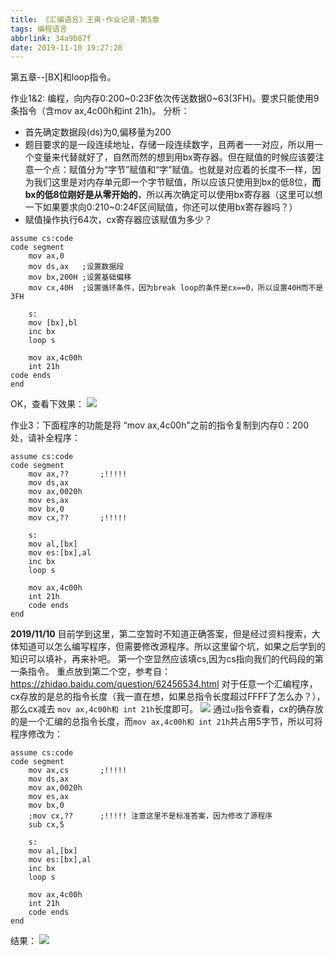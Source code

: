 ```yaml
---
title: 《汇编语言》王爽-作业记录-第5章
tags: 编程语言
abbrlink: 34a9b87f
date: 2019-11-10 19:27:28
---
```

第五章--[BX]和loop指令。

作业1&2: 编程，向内存0:200\~0:23F依次传送数据0\~63(3FH)。要求只能使用9条指令（含mov ax,4c00h和int 21h)。
分析：
<!-- more -->
- 首先确定数据段(ds)为0,偏移量为200
- 题目要求的是一段连续地址，存储一段连续数字，且两者一一对应，所以用一个变量来代替就好了，自然而然的想到用bx寄存器。但在赋值的时候应该要注意一个点：赋值分为“字节”赋值和“字”赋值。也就是对应着的长度不一样，因为我们这里是对内存单元即一个字节赋值，所以应该只使用到bx的低8位，**而bx的低8位刚好是从零开始的**，所以再次确定可以使用bx寄存器（这里可以想一下如果要求向0:210\~0:24F区间赋值，你还可以使用bx寄存器吗？）
- 赋值操作执行64次，cx寄存器应该赋值为多少？
```
assume cs:code
code segment
	mov ax,0
	mov ds,ax	;设置数据段
	mov bx,200H	;设置基础偏移
	mov cx,40H  ;设置循环条件，因为break loop的条件是cx==0，所以设置40H而不是3FH
	
	s:	
	mov [bx],bl
	inc bx
	loop s

	mov ax,4c00h
	int 21h
code ends
end
```
OK，查看下效果：
![](https://pic.superbed.cn/item/5dc7f6168e0e2e3ee9032081.jpg)

作业3：下面程序的功能是将 “mov ax,4c00h"之前的指令复制到内存0：200处，请补全程序：
```
assume cs:code
code segment
	mov ax,?? 		;!!!!!
	mov ds,ax	
	mov ax,0020h
	mov es,ax
	mov bx,0
	mov cx,??		;!!!!!

	s: 
	mov al,[bx]
	mov es:[bx],al
	inc bx
	loop s

	mov ax,4c00h
	int 21h
	code ends
end
```
**2019/11/10** 目前学到这里，第二空暂时不知道正确答案，但是经过资料搜索，大体知道可以怎么编写程序，但需要修改源程序。所以这里留个坑，如果之后学到的知识可以填补，再来补吧。
第一个空显然应该填cs,因为cs指向我们的代码段的第一条指令。
重点放到第二个空，参考自：https://zhidao.baidu.com/question/62456534.html
对于任意一个汇编程序，cx存放的是总的指令长度（我一直在想，如果总指令长度超过FFFF了怎么办？），那么cx减去	`mov ax,4c00h和 int 21h`长度即可。
![](https://pic.superbed.cn/item/5dc7faf68e0e2e3ee90451d8.jpg)
通过`u`指令查看，cx的确存放的是一个汇编的总指令长度，而`mov ax,4c00h和 int 21h`共占用5字节，所以可将程序修改为：

```
assume cs:code
code segment
	mov ax,cs 		;!!!!!
	mov ds,ax	
	mov ax,0020h
	mov es,ax
	mov bx,0
	;mov cx,??		;!!!!! 注意这里不是标准答案，因为修改了源程序
	sub cx,5

	s: 
	mov al,[bx]
	mov es:[bx],al
	inc bx
	loop s

	mov ax,4c00h
	int 21h
	code ends
end
```
结果：
![](https://pic.superbed.cn/item/5dc7f95d8e0e2e3ee9040288.jpg)
